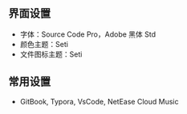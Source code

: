 ## 界面设置

- 字体：Source Code Pro，Adobe 黑体 Std
- 颜色主题：Seti
- 文件图标主题：Seti

## 常用设置

- GitBook, Typora, VsCode, NetEase Cloud Music
